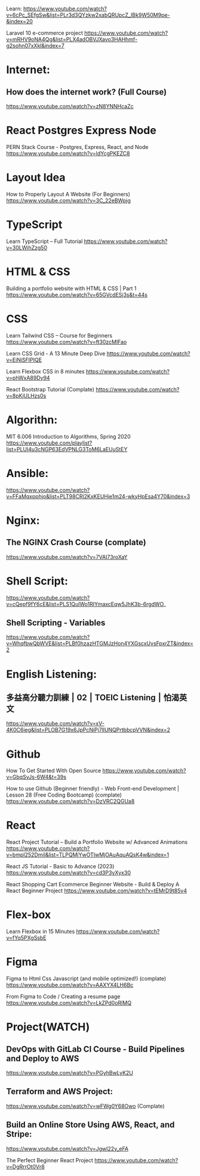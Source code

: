

Learn:
https://www.youtube.com/watch?v=6cPc_SEfgSw&list=PLr3d3QYzkw2xabQRUpcZ_IBk9W50M9pe-&index=20


Laravel 10 e-commerce project
https://www.youtube.com/watch?v=mRHV9oNA4Qg&list=PLX4adOBVJXavo3HAHhmf-g2sohn07xXkl&index=7





# Internet:
## How does the internet work? (Full Course)
https://www.youtube.com/watch?v=zN8YNNHcaZc

# React Postgres Express Node
PERN Stack Course - Postgres, Express, React, and Node
https://www.youtube.com/watch?v=ldYcgPKEZC8

# Layout Idea
How to Properly Layout A Website (For Beginners)
https://www.youtube.com/watch?v=3C_22eBWpjg

# TypeScript

Learn TypeScript – Full Tutorial
https://www.youtube.com/watch?v=30LWjhZzg50

# HTML & CSS
Building a portfolio website with HTML & CSS | Part 1
https://www.youtube.com/watch?v=65GVcdESj3s&t=44s

# CSS
Learn Tailwind CSS – Course for Beginners
https://www.youtube.com/watch?v=ft30zcMlFao

Learn CSS Grid - A 13 Minute Deep Dive
https://www.youtube.com/watch?v=EiNiSFIPIQE

Learn Flexbox CSS in 8 minutes
https://www.youtube.com/watch?v=phWxA89Dy94

React Bootstrap Tutorial (Complate)
https://www.youtube.com/watch?v=8pKjULHzs0s
# Algorithn:
MIT 6.006 Introduction to Algorithms, Spring 2020
https://www.youtube.com/playlist?list=PLUl4u3cNGP63EdVPNLG3ToM6LaEUuStEY

# Ansible:
https://www.youtube.com/watch?v=FFaMqxpphjo&list=PLT98CRl2KxKEUHie1m24-wkyHpEsa4Y70&index=3


# Nginx:
## The NGINX Crash Course (complate)
https://www.youtube.com/watch?v=7VAI73roXaY

# Shell Script:
https://www.youtube.com/watch?v=cQepf9fY6cE&list=PLS1QulWo1RIYmaxcEqw5JhK3b-6rgdWO_

## Shell Scripting - Variables
https://www.youtube.com/watch?v=WhqfbwQbWVE&list=PLBf0hzazHTGMJzHon4YXGscxUvsFpxrZT&index=2

# English Listening:
## 多益高分聽力訓練 ⎮ 02 ⎮ TOEIC Listening ⎮ 怕渴英文
https://www.youtube.com/watch?v=xV-4K0C6ieg&list=PLOB7G19x6JpPcNiPj7llUNQPrtbbcpVVN&index=2

# Github
How To Get Started With Open Source
https://www.youtube.com/watch?v=GbqSvJs-6W4&t=39s

How to use Github (Beginner friendly) - Web Front-end Development | Lesson 28 (Free Coding Bootcamp) (complate)
https://www.youtube.com/watch?v=DzVRC2QGUa8


# React
React Project Tutorial – Build a Portfolio Website w/ Advanced Animations
https://www.youtube.com/watch?v=bmpI252DmiI&list=TLPQMjYwOTIwMjOAuAquAQsK4w&index=1

React JS Tutorial - Basic to Advance (2023)
https://www.youtube.com/watch?v=cd3P3yXyx30

React Shopping Cart Ecommerce Beginner Website - Build & Deploy A React Beginner Project
https://www.youtube.com/watch?v=tEMrD9t85v4

# Flex-box
Learn Flexbox in 15 Minutes
https://www.youtube.com/watch?v=fYq5PXgSsbE

# Figma
Figma to Html Css Javascript (and mobile optimized!) (complate)
https://www.youtube.com/watch?v=AAXYX4LH6Bc

From Figma to Code / Creating a resume page
https://www.youtube.com/watch?v=LkZPd0oRlMQ

# Project(WATCH)

## DevOps with GitLab CI Course - Build Pipelines and Deploy to AWS
https://www.youtube.com/watch?v=PGyhBwLyK2U

## Terraform and AWS Project:

https://www.youtube.com/watch?v=wFWg0Y68Owo (Complate)

## Build an Online Store Using AWS, React, and Stripe:
https://www.youtube.com/watch?v=JgwI22y_eFA


The Perfect Beginner React Project
https://www.youtube.com/watch?v=DgRrrOt0Vr8